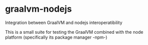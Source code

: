 # graalvm-nodejs
Integration between GraalVM and nodejs interoperatibility

This is a small suite for testing the GraalVM combined with the node platform (specifically its package manager -npm-)
